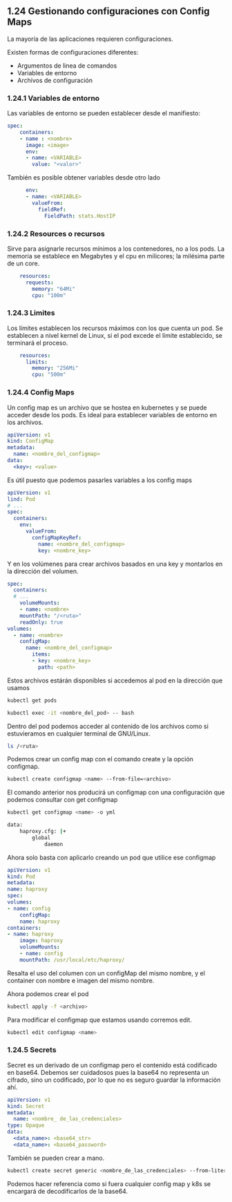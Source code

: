 ## 1.24 Gestionando configuraciones con Config Maps

La mayoría de las aplicaciones requieren configuraciones.

Existen formas de configuraciones diferentes:

-   Argumentos de linea de comandos
-   Variables de entorno
-   Archivos de configuración

### 1.24.1 Variables de entorno

Las variables de entorno se pueden establecer desde el manifiesto:

```yaml
spec:
    containers:
    - name : <nombre>
      image: <image>
      env:
      - name: <VARIABLE>
        value: "<valor>"
```

También es posible obtener variables desde otro lado

```yaml
      env:
      - name: <VARIABLE>
        valueFrom:
          fieldRef:
            FieldPath: stats.HostIP
```

### 1.24.2 Resources o recursos

Sirve para asignarle recursos mínimos a los contenedores, no a los pods. La
memoria se establece en Megabytes y el cpu en milicores; la milésima parte de un
core.

```yaml
    resources:
      requests:
        memory: "64Mi"
        cpu: "100m"
```

### 1.24.3 Limites

Los límites establecen los recursos máximos con los que cuenta un pod. Se
establecen a nivel kernel de Linux, si el pod  excede el límite establecido, se
terminará el proceso.

```yaml
    resources:
      limits:
        memory: "256Mi"
        cpu: "500m"
```

### 1.24.4 Config Maps

Un config map es un archivo que se hostea en kubernetes y se puede acceder desde los pods. Es ideal para establecer variables de entorno en los archivos.

```yaml
apiVersion: v1
kind: ConfigMap
metadata:
  name: <nombre_del_configmap>
data:
  <key>: <value>
```

Es útil puesto que podemos pasarles variables a los config maps

```yaml
apiVersion: v1
lind: Pod
# ...
spec:
  containers:
    env:
      valueFrom:
        configMapKeyRef:
          name: <nombre_del_configmap>
          key: <nombre_key>
```

Y en los volúmenes para crear archivos basados en una key y montarlos en la dirección del volumen. 

```yaml
spec:
  containers:
  # ...
    volumeMounts:
    - name: <nombre>
    mountPath: "/<ruta>"
    readOnly: true
volumes:
  - name: <nombre>
    configMap:
      name: <nombre_del_configmap>
        items:
        - key: <nombre_key>
          path: <path>


```

Estos archivos estárán disponibles si accedemos al pod en la dirección que usamos

```bash
kubectl get pods

kubectl exec -it <nombre_del_pod> -- bash
```

Dentro del pod podemos acceder al contenido de los archivos como si estuvieramos en cualquier terminal de GNU/Linux.

```bash
ls /<ruta>
```

Podemos crear un config map con el comando create y la opción configmap.

```bash
kubectl create configmap <name> --from-file=<archivo>
```

El comando anterior nos producirá un configmap con una configuración que podemos
consultar con get configmap

```bash
kubectl get configmap <name> -o yml

data: 
    haproxy.cfg: |+
        global
            daemon
```

Ahora solo basta con aplicarlo creando un pod que utilice ese configmap

```yaml
apiVersion: v1
kind: Pod
metadata:
name: haproxy
spec:
volumes:
- name: config
    configMap:
    name: haproxy
containers:
- name: haproxy
    image: haproxy
    volumeMounts:
    - name: config
    mountPath: /usr/local/etc/haproxy/ 
```

Resalta el uso del columen con un configMap del mismo nombre, y el container con
nombre e imagen del mismo nombre.

Ahora podemos crear el pod

```bash
kubectl apply -f <archivo>
```

Para modificar el configmap que estamos usando corremos edit.

```bash
kubectl edit configmap <name>
```

### 1.24.5 Secrets

Secret es un derivado de un configmap pero el contenido está codificado en base64. Debemos ser cuidadosos pues la base64 no representa un cifrado, sino un codificado, por lo que no es seguro guardar la información ahí.

```yaml
apiVersion: v1
kind: Secret
metadata:
  name: <nombre_ de_las_credenciales>
type: Opaque
data:
  <data_name>: <base64_str>
  <data_name>: <base64_password>
```

También se pueden crear a mano. 

```bash
kubectl create secret generic <nombre_de_las_credenciales> --from-literal=<data_name>=<valor> [--from-literal=<data_name>=<valor>]
```

Podemos hacer referencia como si fuera cualquier config map y k8s se encargará de decodificarlos de la base64.

